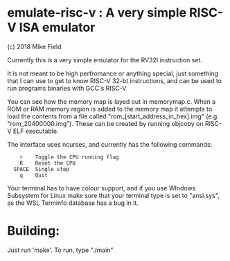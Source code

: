 emulate-risc-v : A very simple RISC-V ISA emulator
==================================================
(c) 2018 Mike Field

Currently this is a very simple emulator for the RV32I instruction set. 

It is not meant to be high perfromance or anything special, just something that 
I can use to get to know RISC-V 32-bt instructions, and can be used to run
programs binaries with GCC's RISC-V 

You can see how the memory map is layed out in memorymap.c. When a ROM or RAM 
memory region is added to the memory map it attempts to load the contents from
a file called "rom_[start_address_in_hex].img" (e.g. "rom_20400000.img"). These
can be created by running objcopy on RISC-V ELF executable.

The interface uses ncurses, and currently has the following commands:

        r    Toggle the CPU running flag
        R    Reset the CPU
      SPACE  Single step  
        q    Quit
    
Your terminal has to have colour support, and if you use WIndows Subsystem for 
Linux make sure that your terminal type is set to "ansi.sys", as the WSL 
Terminfo database has a bug in it.

Building:
=========
Just run 'make'. To run, type "./main"
